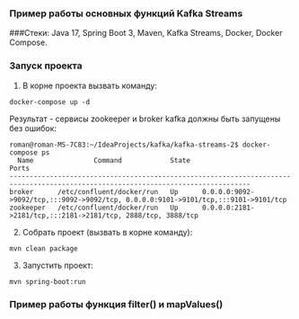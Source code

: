 ### Пример работы основных функций Kafka Streams  

###Стеки:
Java 17, Spring Boot 3, Maven, Kafka Streams, Docker, Docker Compose.


### Запуск проекта

1. В корне проекта вызвать команду:

```
docker-compose up -d
```
Результат - сервисы zookeeper и broker kafka должны быть запущены без ошибок:
```
roman@roman-MS-7C83:~/IdeaProjects/kafka/kafka-streams-2$ docker-compose ps
  Name               Command            State                                         Ports                                       
----------------------------------------------------------------------------------------------------------------------------------
broker      /etc/confluent/docker/run   Up      0.0.0.0:9092->9092/tcp,:::9092->9092/tcp, 0.0.0.0:9101->9101/tcp,:::9101->9101/tcp
zookeeper   /etc/confluent/docker/run   Up      0.0.0.0:2181->2181/tcp,:::2181->2181/tcp, 2888/tcp, 3888/tcp   
```  

2. Собрать проект (вызвать в корне команду):
```
mvn clean package
```

3. Запустить проект:
```
mvn spring-boot:run
```

### Пример работы функция filter() и mapValues()  
